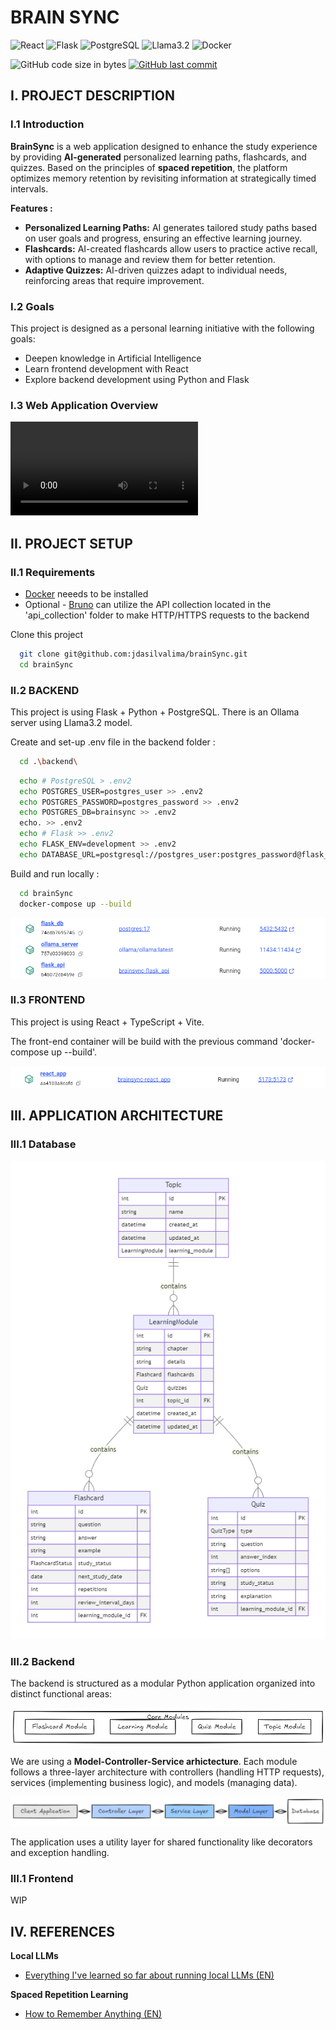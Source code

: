 # BRAIN SYNC

![React](https://img.shields.io/badge/React-20232A?style=for-the-badge&logo=react&logoColor=61DAFB)
![Flask](https://img.shields.io/badge/Flask-000000?style=for-the-badge&logo=flask&logoColor=white)
![PostgreSQL](https://img.shields.io/badge/PostgreSQL-316192?style=for-the-badge&logo=postgresql&logoColor=white)
![Llama3.2](https://img.shields.io/badge/Llama3.2-000000?style=for-the-badge&logo=ollama&logoColor=white)
![Docker](https://img.shields.io/badge/docker-%230db7ed.svg?style=for-the-badge&logo=docker&logoColor=white)

![GitHub code size in bytes](https://img.shields.io/github/languages/code-size/jdasilvalima/brainSync?style=for-the-badge)
[![GitHub last commit](https://img.shields.io/github/last-commit/jdasilvalima/brainSync?style=for-the-badge)](https://github.com/jdasilvalima/brainSync/commits)

## I. PROJECT DESCRIPTION
### I.1 Introduction
**BrainSync** is a web application designed to enhance the study experience by providing **AI-generated** personalized learning paths, flashcards, and quizzes. Based on the principles of **spaced repetition**, the platform optimizes memory retention by revisiting information at strategically timed intervals.

**Features :**

- **Personalized Learning Paths:** AI generates tailored study paths based on user goals and progress, ensuring an effective learning journey.
- **Flashcards:** AI-created flashcards allow users to practice active recall, with options to manage and review them for better retention.
- **Adaptive Quizzes:** AI-driven quizzes adapt to individual needs, reinforcing areas that require improvement.

### I.2 Goals
This project is designed as a personal learning initiative with the following goals:

- Deepen knowledge in Artificial Intelligence
- Learn frontend development with React
- Explore backend development using Python and Flask

### I.3 Web Application Overview
![Web App Presentation Video](./readme-doc/web-app-presentation.mp4)

## II. PROJECT SETUP
### II.1 Requirements
- [Docker](https://www.docker.com/) neeeds to be installed
- Optional - [Bruno](https://www.usebruno.com/) can utilize the API collection located in the 'api_collection' folder to make HTTP/HTTPS requests to the backend

Clone this project
  ```sh
    git clone git@github.com:jdasilvalima/brainSync.git
    cd brainSync
  ```

### II.2 BACKEND
This project is using Flask + Python + PostgreSQL.
There is an Ollama server using Llama3.2 model.

Create and set-up .env file in the backend folder :

```bash
  cd .\backend\
```
```bash
  echo # PostgreSQL > .env2
  echo POSTGRES_USER=postgres_user >> .env2
  echo POSTGRES_PASSWORD=postgres_password >> .env2
  echo POSTGRES_DB=brainsync >> .env2
  echo. >> .env2
  echo # Flask >> .env2
  echo FLASK_ENV=development >> .env2
  echo DATABASE_URL=postgresql://postgres_user:postgres_password@flask_db:5432/brainsync >> .env2
```

Build and run locally :
```bash
  cd brainSync
  docker-compose up --build
```

![Backend Docker Containers](./readme-doc/backend-containers.png)

### II.3 FRONTEND
This project is using React + TypeScript + Vite.

The front-end container will be build with the previous command 'docker-compose up --build'.

![FrontEnd Docker Containers](./readme-doc/frontend-containers.png)

## III. APPLICATION ARCHITECTURE
### III.1 Database
<p align="center">
  <img src="./readme-doc/tables.png" alt="Tables">
</p>

### III.2 Backend
The backend is structured as a modular Python application organized into distinct functional areas:

![Backend Core Module](./readme-doc/core-modules.png)

We are using a **Model-Controller-Service arhictecture**. Each module follows a three-layer architecture with controllers (handling HTTP requests), services (implementing business logic), and models (managing data).

![Backend Architecture](./readme-doc/be-architecture.png)

The application uses a utility layer for shared functionality like decorators and exception handling. 

### III.1 Frontend
WIP


## IV. REFERENCES
**Local LLMs**
- [Everything I've learned so far about running local LLMs (EN)](https://nullprogram.com/blog/2024/11/10/)

**Spaced Repetition Learning**
- [How to Remember Anything (EN)](https://rachel.fast.ai/posts/2023-02-21-anki/)